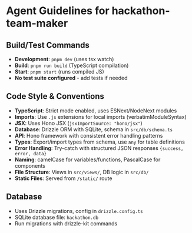 # Agent Guidelines for hackathon-team-maker

## Build/Test Commands
- **Development**: `pnpm dev` (uses tsx watch)
- **Build**: `pnpm run build` (TypeScript compilation)
- **Start**: `pnpm start` (runs compiled JS)
- **No test suite configured** - add tests if needed

## Code Style & Conventions
- **TypeScript**: Strict mode enabled, uses ESNext/NodeNext modules
- **Imports**: Use `.js` extensions for local imports (verbatimModuleSyntax)
- **JSX**: Uses Hono JSX (`jsxImportSource: "hono/jsx"`)
- **Database**: Drizzle ORM with SQLite, schema in `src/db/schema.ts`
- **API**: Hono framework with consistent error handling patterns
- **Types**: Export/import types from schema, use `any` for table definitions
- **Error Handling**: Try-catch with structured JSON responses `{success, error, data}`
- **Naming**: camelCase for variables/functions, PascalCase for components
- **File Structure**: Views in `src/views/`, DB logic in `src/db/`
- **Static Files**: Served from `/static/` route

## Database
- Uses Drizzle migrations, config in `drizzle.config.ts`
- SQLite database file: `hackathon.db`
- Run migrations with drizzle-kit commands

